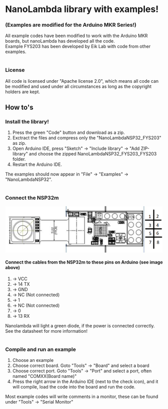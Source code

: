 # NanoLambda library with examples!
### (Examples are modified for the Arduino MKR Series!)
All example codes have been modified to work with the Arduino MKR boards, but nanoLambda has developed all the code. <br />
Example FYS203 has been developed by Eik Lab with code from other examples. <br /><br />

### License
All code is licensed under "Apache license 2.0", which means all code can be modified and used under all circumstances as long as the copyright holders are kept.


## How to's
### Install the library!

  1. Press the green "Code" button and download as a zip.
  2. Exctract the files and compress only the "NanoLambdaNSP32_FYS203" as zip.
  3. Open Arduino IDE, press "Sketch" -> "Include library" -> "Add ZIP-library" and choose the zipped NanoLambdaNSP32_FYS203_FYS203 folder.
  4. Restart the Arduino IDE.

The examples should now appear in "File" -> "Examples" -> "NanoLambdaNSP32".<br /><br />


### Connect the NSP32m
  ![](./images/nsp32_pinout.png)

#### Connect the cables from the NSP32m to these pins on Arduino (see image above)
  1. -> VCC
  2. -> 14 TX
  3. -> GND
  4. -> NC (Not connected)
  5. -> 1
  6. -> NC (Not connected)
  7. -> 0
  8. -> 13 RX

Nanolambda will light a green diode, if the power is connected correctly.<br />
See the datasheet for more information!<br /><br />


### Compile and run an example

  1. Choose an example
  2. Choose correct board. Goto "Tools" -> "Board" and select a board
  3. Choose correct port. Goto "Tools" -> "Port" and select a port, often named "COMXX(Board name)"
  4. Press the right arrow in the Arduino IDE (next to the check icon), and it will compile, load the code into the board and run the code.

  Most example codes will write comments in a monitor, these can be found under "Tools" -> "Serial Monitor"
